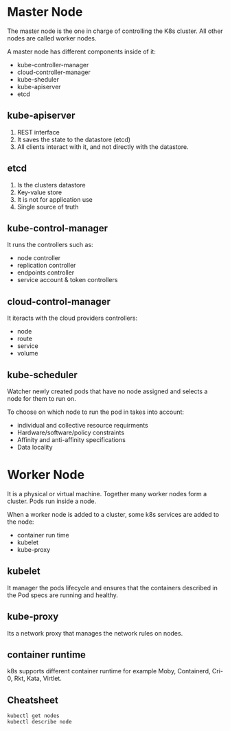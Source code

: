 # Master Node

The master node is the one in charge of controlling the K8s cluster. All other nodes are called worker nodes.

A master node has different components inside of it:

- kube-controller-manager
- cloud-controller-manager
- kube-sheduler
- kube-apiserver
- etcd

## kube-apiserver

1. REST interface
2. It saves the state to the datastore (etcd)
3. All clients interact with it, and not directly with the datastore.

## etcd

1. Is the clusters datastore
2. Key-value store
3. It is not for application use
4. Single source of truth

## kube-control-manager

It runs the controllers such as:

- node controller
- replication controller
- endpoints controller
- service account & token controllers

## cloud-control-manager

It iteracts with the cloud providers controllers:

- node
- route
- service
- volume

## kube-scheduler

Watcher newly created pods that have no node assigned and selects a node for them to run on.

To choose on which node to run the pod in takes into account:

- individual and collective resource requirments
- Hardware/software/policy constraints
- Affinity and anti-affinity specifications
- Data locality

# Worker Node

It is a physical or virtual machine. Together many worker nodes form a cluster. Pods run inside a node.

When a worker node is added to a cluster, some k8s services are added to the node:

- container run time
- kubelet
- kube-proxy

## kubelet

It manager the pods lifecycle and ensures that the containers described in the Pod specs are running and healthy.

## kube-proxy

Its a network proxy that manages the network rules on nodes.

## container runtime

k8s supports different container runtime for example Moby, Containerd, Cri-0, Rkt, Kata, Virtlet.

## Cheatsheet

```shell
kubectl get nodes
kubectl describe node
```
